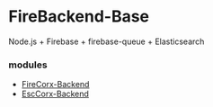 # FireBackend-Base

Node.js + Firebase + firebase-queue + Elasticsearch

### modules

- [FireCorx-Backend](https://github.com/APRxFE/FireCorx-Backend.git)
- [EscCorx-Backend](https://github.com/APRxFE/EscCorx-Backend.git)